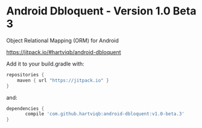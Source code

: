 # Android Dbloquent - Version 1.0 Beta 3
Object Relational Mapping (ORM) for Android


https://jitpack.io/#hartviqb/android-dbloquent

Add it to your build.gradle with:
```gradle
repositories {
    maven { url "https://jitpack.io" }
}
```
and:

```gradle
dependencies {
	   compile 'com.github.hartviqb:android-dbloquent:v1.0-beta.3'
}
```
